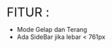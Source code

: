 <span style="font-size:2em;">FITUR :</span>
- Mode Gelap dan Terang
- Ada SideBar jika lebar < 761px 
